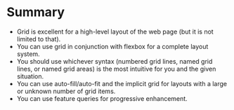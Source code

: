 # Summary
- Grid is excellent for a high-level layout of the web page (but it is not limited
to that).
- You can use grid in conjunction with flexbox for a complete layout system.
- You should use whichever syntax (numbered grid lines, named grid lines, or
named grid areas) is the most intuitive for you and the given situation.
- You can use auto-fill/auto-fit and the implicit grid for layouts with a large or
unknown number of grid items.
- You can use feature queries for progressive enhancement.